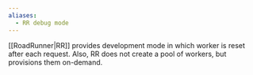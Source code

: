 ```yaml
---
aliases:
  - RR debug mode
---
```


[[RoadRunner|RR]] provides development mode in which worker is reset after each request. Also, RR does not create a pool of workers, but provisions them on-demand.
